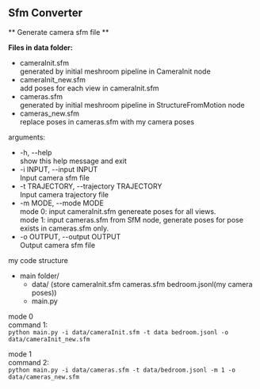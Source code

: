 ## Sfm Converter

** Generate camera sfm file **

**Files in data folder:**
* cameraInit.sfm  
generated by initial meshroom pipeline in CameraInit node
* cameraInit_new.sfm  
add poses for each view in cameraInit.sfm
* cameras.sfm   
generated by initial meshroom pipeline in StructureFromMotion node
* cameras_new.sfm   
replace poses in cameras.sfm with my camera poses


arguments:
  * -h, --help  
    show this help message and exit
  * -i INPUT, --input INPUT  
    Input camera sfm file
  * -t TRAJECTORY, --trajectory TRAJECTORY  
    Input camera trajectory file
  * -m MODE, --mode MODE  
    mode 0: input cameraInit.sfm genereate poses for all views.   
    mode 1: input cameras.sfm from SfM node, generate poses for pose exists in cameras.sfm only.
  * -o OUTPUT, --output OUTPUT  
    Output camera sfm file

my code structure
- main folder/
    - data/ (store cameraInit.sfm cameras.sfm bedroom.jsonl(my camera poses))
    - main.py

mode 0  
command 1:   
```python main.py -i data/cameraInit.sfm -t data bedroom.jsonl -o data/cameraInit_new.sfm```

mode 1  
command 2:  
```python main.py -i data/cameras.sfm -t data/bedroom.jsonl -m 1 -o data/cameras_new.sfm```